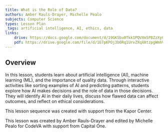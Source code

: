 ```yaml
---
title: What is the Role of Data?
authors: Amber Rauls-Drayer, Michelle Pealo
subjects: Computer Science
types: Lesson Plan
_tags: artificial intelligence, AI, ethics, data
links:
    drive: https://docs.google.com/document/d/19GK5bu0Tkk1PQVXm5P8ZzXyC84imdIVACBJmDxTsddQ/edit?usp=sharing
    pdf: https://drive.google.com/file/d/1E7pKPOj3b0Rq1UrvZXqXAtzpgWmhVmpl/view?usp=drive_link
---
```


## Overview

In this lesson, students learn about artificial intelligence (AI), machine learning (ML), and the importance of quality data. Through interactive activities like sorting examples of AI and predicting patterns, students explore how AI makes decisions and the role of data in those decisions. They will identify AI in their daily lives, discuss how flawed data can affect outcomes, and reflect on ethical considerations. 

This lesson sequence was created with support from the Kapor Center.

This lesson was created by Amber Rauls-Drayer and edited by Michelle Pealo for CodeVA with support from Capital One.
